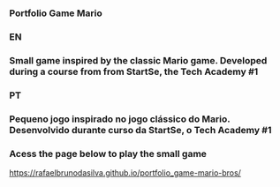 ### Portfolio Game Mario

### EN
### Small game inspired by the classic Mario game. Developed during a course from from StartSe, the Tech Academy #1

### PT
### Pequeno jogo inspirado no jogo clássico do Mario. Desenvolvido durante curso da StartSe, o Tech Academy #1

### Acess the page below to play the small game

https://rafaelbrunodasilva.github.io/portfolio_game-mario-bros/